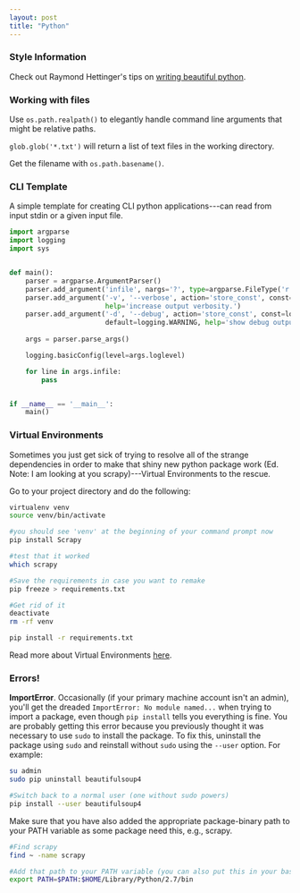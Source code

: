 ```yaml
---
layout: post
title: "Python"
---
```


### Style Information

Check out Raymond Hettinger's tips on [writing beautiful python](https://gist.github.com/JeffPaine/6213790).

### Working with files

Use `os.path.realpath()` to elegantly handle command line arguments that might be relative paths.  

`glob.glob('*.txt')` will return a list of text files in the working directory.

Get the filename with `os.path.basename()`.


### CLI Template

A simple template for creating CLI python applications---can read from input stdin or a given input file.

```python
import argparse
import logging
import sys


def main():
    parser = argparse.ArgumentParser()
    parser.add_argument('infile', nargs='?', type=argparse.FileType('r'), default=sys.stdin)
    parser.add_argument('-v', '--verbose', action='store_const', const=logging.INFO, dest='loglevel',
                        help='increase output verbosity.')
    parser.add_argument('-d', '--debug', action='store_const', const=logging.DEBUG, dest='loglevel',
                        default=logging.WARNING, help='show debug output (even more than -v).')
    
    args = parser.parse_args()

    logging.basicConfig(level=args.loglevel)

    for line in args.infile:
        pass


if __name__ == '__main__':
    main()
```



### Virtual Environments

Sometimes you just get sick of trying to resolve all of the strange dependencies in order to make that shiny new
python package work (Ed. Note: I am looking at you scrapy)---Virtual Environments to the rescue.

Go to your project directory and do the following:

```bash
virtualenv venv
source venv/bin/activate

#you should see 'venv' at the beginning of your command prompt now
pip install Scrapy

#test that it worked
which scrapy

#Save the requirements in case you want to remake
pip freeze > requirements.txt

#Get rid of it
deactivate
rm -rf venv

pip install -r requirements.txt

```
Read more about Virtual Environments [here](http://docs.python-guide.org/en/latest/dev/virtualenvs/).

### Errors!

**ImportError**. Occasionally (if your primary machine account isn't an admin), 
you'll get the dreaded `ImportError: No module named...` when trying to import a package, even
though `pip install` tells you everything is fine. You are probably getting this error because you previously thought it
was necessary to use `sudo` to install the package. To fix this, uninstall the package using `sudo` and reinstall
without `sudo` using the `--user` option. For example:

```bash
su admin
sudo pip uninstall beautifulsoup4

#Switch back to a normal user (one without sudo powers)
pip install --user beautifulsoup4
```

Make sure that you have also added the appropriate package-binary path to your PATH variable as some package need this, e.g., scrapy.

```bash
#Find scrapy
find ~ -name scrapy

#Add that path to your PATH variable (you can also put this in your bash_profile)
export PATH=$PATH:$HOME/Library/Python/2.7/bin
```
